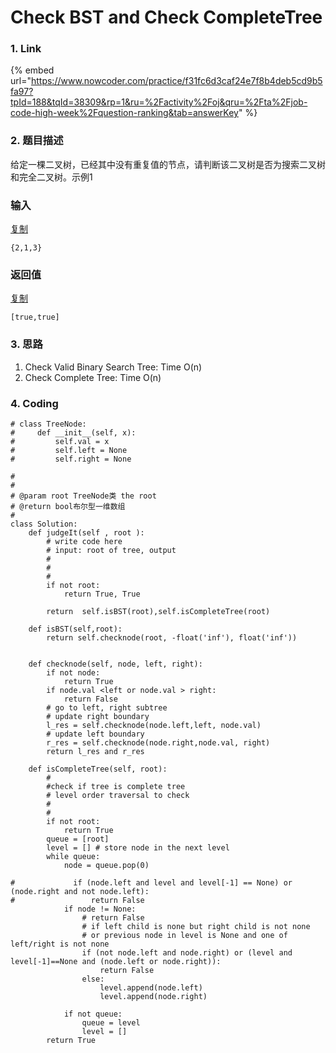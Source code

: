 # Check BST and Check CompleteTree

### 1. Link

{% embed url="https://www.nowcoder.com/practice/f31fc6d3caf24e7f8b4deb5cd9b5fa97?tpId=188&tqId=38309&rp=1&ru=%2Factivity%2Foj&qru=%2Fta%2Fjob-code-high-week%2Fquestion-ranking&tab=answerKey" %}



### 2. 题目描述

给定一棵二叉树，已经其中没有重复值的节点，请判断该二叉树是否为搜索二叉树和完全二叉树。示例1

### 输入

[复制](javascript:void%280%29;)

```text
{2,1,3}
```

### 返回值

[复制](javascript:void%280%29;)

```text
[true,true]
```





### 3. 思路

1. Check Valid Binary Search Tree: Time O\(n\)
2. Check Complete Tree: Time O\(n\)



### 4. Coding

```text
# class TreeNode:
#     def __init__(self, x):
#         self.val = x
#         self.left = None
#         self.right = None

#
# 
# @param root TreeNode类 the root
# @return bool布尔型一维数组
#
class Solution:
    def judgeIt(self , root ):
        # write code here
        # input: root of tree, output
        #
        #
        #
        if not root:
            return True, True
        
        return  self.isBST(root),self.isCompleteTree(root)
    
    def isBST(self,root):
        return self.checknode(root, -float('inf'), float('inf'))
        
    
    def checknode(self, node, left, right):
        if not node:
            return True
        if node.val <left or node.val > right:
            return False
        # go to left, right subtree
        # update right boundary
        l_res = self.checknode(node.left,left, node.val)
        # update left boundary
        r_res = self.checknode(node.right,node.val, right)
        return l_res and r_res
        
    def isCompleteTree(self, root):
        #
        #check if tree is complete tree
        # level order traversal to check
        # 
        #
        if not root:
            return True
        queue = [root]
        level = [] # store node in the next level
        while queue:
            node = queue.pop(0)
            
#             if (node.left and level and level[-1] == None) or (node.right and not node.left):
#                 return False
            if node != None:
                # return False
                # if left child is none but right child is not none
                # or previous node in level is None and one of left/right is not none
                if (not node.left and node.right) or (level and level[-1]==None and (node.left or node.right)):
                    return False
                else:
                    level.append(node.left)
                    level.append(node.right)
                
            if not queue:
                queue = level
                level = []
        return True
    
```







